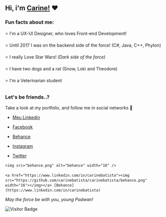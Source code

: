 ## Hi, i'm [Carine!](https://carinebatista.github.io/) :heart:

### Fun facts about me: 
 
:star: I'm a UX-UI Designer, who loves Front-end Development!

:star: Until 2017 I was on the backend side of the force! (C#, Java, C++, Phyton)

:star: I really Love Star Wars! *(Dark side of the force)*

:star: I have two dogs and a rat (Snow, Loki and Theodore)

:star: I'm a Veterinarian student 

##
### Let's be friends..?
Take a look at my portfolio, and follow me in social networks :beer:

 - [Meu Linkedin](https://www.linkedin.com/in/carine-batista-736878116/)
 
  - [Facebook](https://www.facebook.com/carinec3pO)
  
   - [Behance](https://www.behance.net/carine_batista)
   
   - [Instagram](https://www.instagram.com/carine.batatafrita)
   
   - [Twitter](https://twitter.com/carinebatata)
   
  
    <img src="behance.png" alt="behance" width="16" />

    <a href="https://www.linkedin.com/in/carinebatista"><img src="https://github.com/carinebatista/carinebatista/behance.png" width="16"></img></a> [Behance](https://www.linkedin.com/in/carinebatista)  

  *May the force be with you, young Padwan!*


![Visitor Badge](https://visitor-badge.laobi.icu/badge?page_id=carinebatista.carinebatista)

